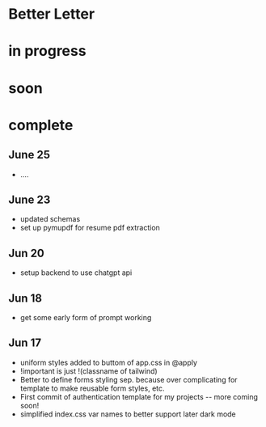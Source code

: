 # Better Letter

# in progress

# soon

# complete

## June 25

- ....

## June 23

- updated schemas
- set up pymupdf for resume pdf extraction

## Jun 20

- setup backend to use chatgpt api

## Jun 18

- get some early form of prompt working

## Jun 17

- uniform styles added to buttom of app.css in @apply
- !important is just !(classname of tailwind)
- Better to define forms styling sep. because over complicating for template to make reusable form styles, etc.
- First commit of authentication template for my projects -- more coming soon!
- simplified index.css var names to better support later dark mode
